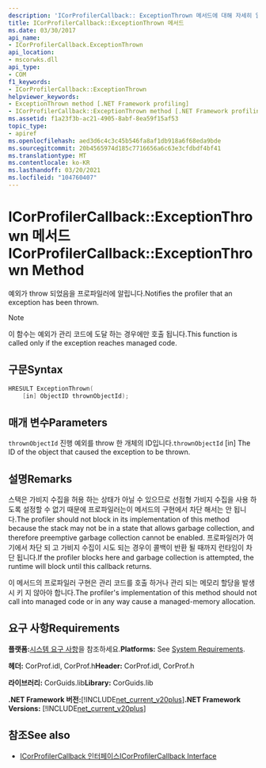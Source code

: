 ```yaml
---
description: 'ICorProfilerCallback:: ExceptionThrown 메서드에 대해 자세히 알아보세요.'
title: ICorProfilerCallback::ExceptionThrown 메서드
ms.date: 03/30/2017
api_name:
- ICorProfilerCallback.ExceptionThrown
api_location:
- mscorwks.dll
api_type:
- COM
f1_keywords:
- ICorProfilerCallback::ExceptionThrown
helpviewer_keywords:
- ExceptionThrown method [.NET Framework profiling]
- ICorProfilerCallback::ExceptionThrown method [.NET Framework profiling]
ms.assetid: f1a23f3b-ac21-4905-8abf-8ea59f15af53
topic_type:
- apiref
ms.openlocfilehash: aed3d6c4c3c45b546fa8af1db918a6f68eda9bde
ms.sourcegitcommit: 20b4565974d185c7716656a6c63e3cfdbdf4bf41
ms.translationtype: MT
ms.contentlocale: ko-KR
ms.lasthandoff: 03/20/2021
ms.locfileid: "104760407"
---
```

# <a name="icorprofilercallbackexceptionthrown-method"></a><span data-ttu-id="1b941-103">ICorProfilerCallback::ExceptionThrown 메서드</span><span class="sxs-lookup"><span data-stu-id="1b941-103">ICorProfilerCallback::ExceptionThrown Method</span></span>

<span data-ttu-id="1b941-104">예외가 throw 되었음을 프로파일러에 알립니다.</span><span class="sxs-lookup"><span data-stu-id="1b941-104">Notifies the profiler that an exception has been thrown.</span></span>  
  
> [!NOTE]
> <span data-ttu-id="1b941-105">이 함수는 예외가 관리 코드에 도달 하는 경우에만 호출 됩니다.</span><span class="sxs-lookup"><span data-stu-id="1b941-105">This function is called only if the exception reaches managed code.</span></span>  
  
## <a name="syntax"></a><span data-ttu-id="1b941-106">구문</span><span class="sxs-lookup"><span data-stu-id="1b941-106">Syntax</span></span>  
  
```cpp  
HRESULT ExceptionThrown(  
    [in] ObjectID thrownObjectId);  
```  
  
## <a name="parameters"></a><span data-ttu-id="1b941-107">매개 변수</span><span class="sxs-lookup"><span data-stu-id="1b941-107">Parameters</span></span>

<span data-ttu-id="1b941-108">`thrownObjectId` 진행 예외를 throw 한 개체의 ID입니다.</span><span class="sxs-lookup"><span data-stu-id="1b941-108">`thrownObjectId` [in] The ID of the object that caused the exception to be thrown.</span></span>
  
## <a name="remarks"></a><span data-ttu-id="1b941-109">설명</span><span class="sxs-lookup"><span data-stu-id="1b941-109">Remarks</span></span>  

 <span data-ttu-id="1b941-110">스택은 가비지 수집을 허용 하는 상태가 아닐 수 있으므로 선점형 가비지 수집을 사용 하도록 설정할 수 없기 때문에 프로파일러는이 메서드의 구현에서 차단 해서는 안 됩니다.</span><span class="sxs-lookup"><span data-stu-id="1b941-110">The profiler should not block in its implementation of this method because the stack may not be in a state that allows garbage collection, and therefore preemptive garbage collection cannot be enabled.</span></span> <span data-ttu-id="1b941-111">프로파일러가 여기에서 차단 되 고 가비지 수집이 시도 되는 경우이 콜백이 반환 될 때까지 런타임이 차단 됩니다.</span><span class="sxs-lookup"><span data-stu-id="1b941-111">If the profiler blocks here and garbage collection is attempted, the runtime will block until this callback returns.</span></span>  
  
 <span data-ttu-id="1b941-112">이 메서드의 프로파일러 구현은 관리 코드를 호출 하거나 관리 되는 메모리 할당을 발생 시 키 지 않아야 합니다.</span><span class="sxs-lookup"><span data-stu-id="1b941-112">The profiler's implementation of this method should not call into managed code or in any way cause a managed-memory allocation.</span></span>  
  
## <a name="requirements"></a><span data-ttu-id="1b941-113">요구 사항</span><span class="sxs-lookup"><span data-stu-id="1b941-113">Requirements</span></span>  

 <span data-ttu-id="1b941-114">**플랫폼:**[시스템 요구 사항](../../get-started/system-requirements.md)을 참조하세요.</span><span class="sxs-lookup"><span data-stu-id="1b941-114">**Platforms:** See [System Requirements](../../get-started/system-requirements.md).</span></span>  
  
 <span data-ttu-id="1b941-115">**헤더:** CorProf.idl, CorProf.h</span><span class="sxs-lookup"><span data-stu-id="1b941-115">**Header:** CorProf.idl, CorProf.h</span></span>  
  
 <span data-ttu-id="1b941-116">**라이브러리:** CorGuids.lib</span><span class="sxs-lookup"><span data-stu-id="1b941-116">**Library:** CorGuids.lib</span></span>  
  
 <span data-ttu-id="1b941-117">**.NET Framework 버전:**[!INCLUDE[net_current_v20plus](../../../../includes/net-current-v20plus-md.md)]</span><span class="sxs-lookup"><span data-stu-id="1b941-117">**.NET Framework Versions:** [!INCLUDE[net_current_v20plus](../../../../includes/net-current-v20plus-md.md)]</span></span>  
  
## <a name="see-also"></a><span data-ttu-id="1b941-118">참조</span><span class="sxs-lookup"><span data-stu-id="1b941-118">See also</span></span>

- [<span data-ttu-id="1b941-119">ICorProfilerCallback 인터페이스</span><span class="sxs-lookup"><span data-stu-id="1b941-119">ICorProfilerCallback Interface</span></span>](icorprofilercallback-interface.md)
